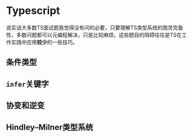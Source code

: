 # Typescript

说实话大多数TS面试题我觉得没有问的必要，只要理解TS类型系统的图灵完备性，多数问题都可以元编程解决，只是比较麻烦。这些题目的阻碍往往是TS在工作实践中应用**较少**的一些技巧。

## 条件类型

## `infer`关键字

## 协变和逆变

## Hindley–Milner类型系统
